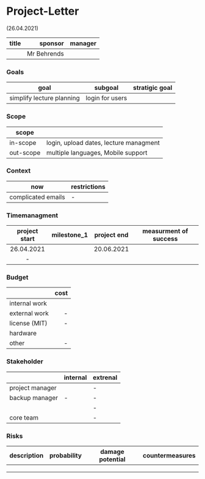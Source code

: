 # Project-Letter
(26.04.2021)

| title |     sponsor | manager |
| :---- | ----------: | ------- |
|       | Mr Behrends |         |

### Goals
| goal                      | subgoal         | stratigic goal |
| ------------------------- | --------------- | -------------- |
| simplify lecture planning | login for users |                |


### Scope
| scope     |                                        |
| --------- | -------------------------------------- |
| in-scope  | login, upload dates, lecture managment |
| out-scope | multiple languages, Mobile support     |

### Context
| now                | restrictions |
| ------------------ | ------------ |
| complicated emails | -            |


### Timemanagment
| project start | milestone_1 | project end | measurment of success |
|:-------------:|:-----------:|:-----------:|:---------------------:|
| 26.04.2021    |             | 20.06.2021  |                       |
| -             |             |             |                       |


### Budget
|               | cost |
| ------------- | ---: |
| internal work |      |
| external work |    - |
| license (MIT) |    - |
| hardware      |      |
| other         |    - |

### Stakeholder
|                 | internal | extrenal |
| :-------------- | -------- | -------- |
| project manager |          | -        |
| backup manager  | -        | -        |
|                 |          | -        |
| core team       |          | -        |

### Risks
| description | probability | damage potential | countermeasures |
| ----------- | ----------- | ---------------- | --------------- |
|             |             |                  |                 |
|             |             |                  |                 |
|             |             |                  |                 |
